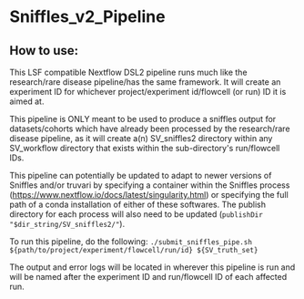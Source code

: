 # Sniffles_v2_Pipeline

## How to use:

This LSF compatible Nextflow DSL2 pipeline runs much like the research/rare disease pipeline/has the same framework. It will create an experiment ID for whichever project/experiment id/flowcell (or run) ID it is aimed at.

This pipeline is ONLY meant to be used to produce a sniffles output for datasets/cohorts which have already been processed by the research/rare disease pipeline, as it will create a(n) SV_sniffles2 directory within any SV_workflow directory that exists within the sub-directory's run/flowcell IDs.

This pipeline can potentially be updated to adapt to newer versions of Sniffles and/or truvari by specifying a container within the Sniffles process (https://www.nextflow.io/docs/latest/singularity.html) or specifying the full path of a conda installation of either of these softwares. The publish directory for each process will also need to be updated (`publishDir "$dir_string/SV_sniffles2/"`).

To run this pipeline, do the following:
`./submit_sniffles_pipe.sh ${path/to/project/experiment/flowcell/run/id} ${SV_truth_set}`

The output and error logs will be located in wherever this pipeline is run and will be named after the experiment ID and run/flowcell ID of each affected run.
